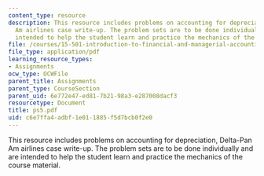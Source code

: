 ```yaml
---
content_type: resource
description: This resource includes problems on accounting for depreciation, Delta-Pan
  Am airlines case write-up. The problem sets are to be done individually and are
  intended to help the student learn and practice the mechanics of the course material.
file: /courses/15-501-introduction-to-financial-and-managerial-accounting-spring-2004/c6e7ffa4adbf1e011885f5d7bcb0f2e0_ps5.pdf
file_type: application/pdf
learning_resource_types:
- Assignments
ocw_type: OCWFile
parent_title: Assignments
parent_type: CourseSection
parent_uid: 6e772e47-ed81-7b21-98a3-e287008dacf3
resourcetype: Document
title: ps5.pdf
uid: c6e7ffa4-adbf-1e01-1885-f5d7bcb0f2e0
---
```

This resource includes problems on accounting for depreciation, Delta-Pan Am airlines case write-up. The problem sets are to be done individually and are intended to help the student learn and practice the mechanics of the course material.

